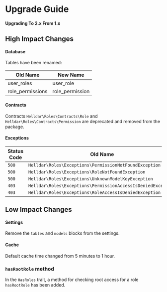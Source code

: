 # Upgrade Guide

#### Upgrading To 2.x From 1.x

## High Impact Changes

#### Database

Tables have been renamed:

| Old Name | New Name |
| --- | --- |
| user_roles | user_role |
| role_permissions | role_permission |


#### Contracts

Contracts `Helldar\Roles\Contracts\Role` and `Helldar\Roles\Contracts\Permission` are deprecated and removed from the package.


#### Exceptions

| Status Code | Old Name | New Name |
| --- | --- | --- |
| `500 ` | `Helldar\Roles\Exceptions\PermissionNotFoundException` | `Helldar\Roles\Exceptions\Core\PermissionNotFoundException` |
| `500 ` | `Helldar\Roles\Exceptions\RoleNotFoundException` | `Helldar\Roles\Exceptions\Core\RoleNotFoundException` |
| `500 ` | `Helldar\Roles\Exceptions\UnknownModelKeyException` | `Helldar\Roles\Exceptions\Core\UnknownModelKeyException` |
| `403 ` | `Helldar\Roles\Exceptions\PermissionAccessIsDeniedException` | `Helldar\Roles\Exceptions\Http\PermissionAccessIsDeniedHttpException` |
| `403 ` | `Helldar\Roles\Exceptions\RoleAccessIsDeniedException` | `Helldar\Roles\Exceptions\Http\RoleAccessIsDeniedHttpException` |


## Low Impact Changes

#### Settings

Remove the `tables` and `models` blocks from the settings.


#### Cache

Default cache time changed from 5 minutes to 1 hour.


### `hasRootRole` method

In the `HasRoles` trait, a method for checking root access for a role `hasRootRole` has been added.

